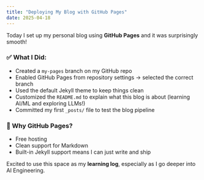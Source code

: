 ```yaml
---
title: "Deploying My Blog with GitHub Pages"
date: 2025-04-18
---
```


Today I set up my personal blog using **GitHub Pages** and it was surprisingly smooth!

### ✅ What I Did:
- Created a `my-pages` branch on my GitHub repo
- Enabled GitHub Pages from repository settings → selected the correct branch
- Used the default Jekyll theme to keep things clean
- Customized the `README.md` to explain what this blog is about (learning AI/ML and exploring LLMs!)
- Committed my first `_posts/` file to test the blog pipeline

### 🔧 Why GitHub Pages?
- Free hosting
- Clean support for Markdown
- Built-in Jekyll support means I can just write and ship

Excited to use this space as my **learning log**, especially as I go deeper into AI Engineering.
